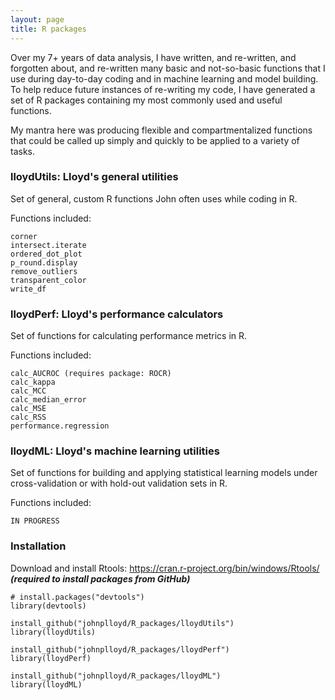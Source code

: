 ```yaml
---
layout: page
title: R packages
---
```


Over my 7+ years of data analysis, I have written, and re-written, and forgotten about, and re-written many basic and not-so-basic functions that I use during day-to-day coding and in machine learning and model building. To help reduce future instances of re-writing my code, I have generated a set of R packages containing my most commonly used and useful functions.

My mantra here was producing flexible and compartmentalized functions that could be called up simply and quickly to be applied to a variety of tasks.

### lloydUtils: Lloyd's general utilities

Set of general, custom R functions John often uses while coding in R.

Functions included:
```
corner
intersect.iterate
ordered_dot_plot
p_round.display
remove_outliers
transparent_color
write_df
```

### lloydPerf: Lloyd's performance calculators

Set of functions for calculating performance metrics in R.

Functions included:
```
calc_AUCROC (requires package: ROCR)
calc_kappa
calc_MCC
calc_median_error
calc_MSE
calc_RSS
performance.regression
```

### lloydML: Lloyd's machine learning utilities

Set of functions for building and applying statistical learning models under cross-validation or with hold-out validation sets in R.

Functions included:
```
IN PROGRESS
```

### Installation

Download and install Rtools: https://cran.r-project.org/bin/windows/Rtools/ ***(required to install packages from GitHub)***

```
# install.packages("devtools")
library(devtools)

install_github("johnplloyd/R_packages/lloydUtils")
library(lloydUtils)

install_github("johnplloyd/R_packages/lloydPerf")
library(lloydPerf)

install_github("johnplloyd/R_packages/lloydML")
library(lloydML)
```
